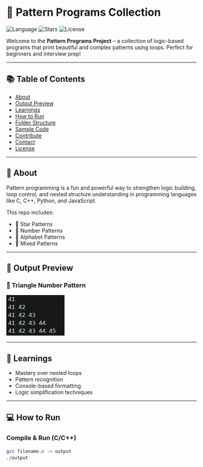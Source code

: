 # 🔷 Pattern Programs Collection

![Language](https://img.shields.io/badge/language-C++-blue.svg)
![Stars](https://img.shields.io/github/stars/Rajdeep5270/the-cpp-diaries)
![License](https://img.shields.io/badge/license-MIT-green)

Welcome to the **Pattern Programs Project** – a collection of logic-based programs that print beautiful and complex patterns using loops. Perfect for beginners and interview prep!

---

## 📚 Table of Contents
- [About](#about)
- [Output Preview](#-output-preview)
- [Learnings](#-learnings)
- [How to Run](#how-to-run)
- [Folder Structure](#folder-structure)
- [Sample Code](#-sample-code)
- [Contribute](#-contribute)
- [Contact](#-contact)
- [License](#-license)

---

## 📌 About

Pattern programming is a fun and powerful way to strengthen logic building, loop control, and nested structure understanding in programming languages like C, C++, Python, and JavaScript.

This repo includes:
- 🔹 Star Patterns
- 🔹 Number Patterns
- 🔹 Alphabet Patterns
- 🔹 Mixed Patterns

---

## 📸 Output Preview

### 🧵 Triangle Number Pattern

![Pattern Output](https://github.com/Rajdeep5270/the-cpp-diaries/blob/master/PR%20-%203/q-1.png?raw=true)

---

## 🧠 Learnings

- Mastery over nested loops
- Pattern recognition
- Console-based formatting
- Logic simplification techniques

---

## 💻 How to Run

### Compile & Run (C/C++)

```bash
gcc filename.c -o output
./output

